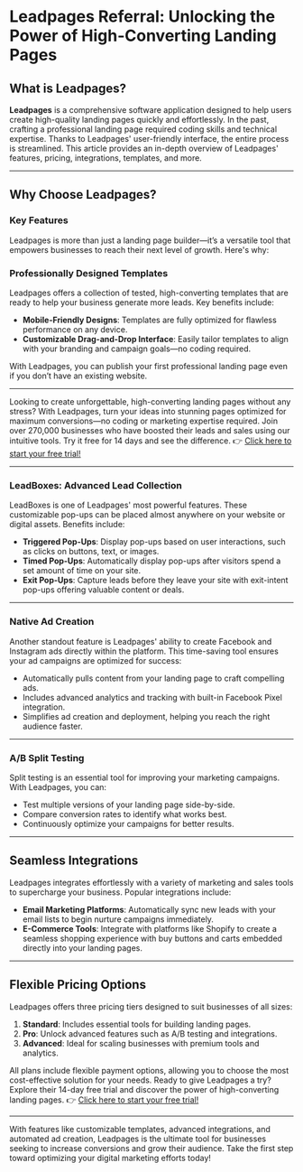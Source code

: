 # Leadpages Referral: Unlocking the Power of High-Converting Landing Pages

## What is Leadpages?

**Leadpages** is a comprehensive software application designed to help users create high-quality landing pages quickly and effortlessly. In the past, crafting a professional landing page required coding skills and technical expertise. Thanks to Leadpages' user-friendly interface, the entire process is streamlined. This article provides an in-depth overview of Leadpages' features, pricing, integrations, templates, and more.

---

## Why Choose Leadpages?

### Key Features

Leadpages is more than just a landing page builder—it’s a versatile tool that empowers businesses to reach their next level of growth. Here's why:

### Professionally Designed Templates

Leadpages offers a collection of tested, high-converting templates that are ready to help your business generate more leads. Key benefits include:
- **Mobile-Friendly Designs**: Templates are fully optimized for flawless performance on any device.
- **Customizable Drag-and-Drop Interface**: Easily tailor templates to align with your branding and campaign goals—no coding required.

With Leadpages, you can publish your first professional landing page even if you don’t have an existing website.

---

Looking to create unforgettable, high-converting landing pages without any stress? With Leadpages, turn your ideas into stunning pages optimized for maximum conversions—no coding or marketing expertise required. Join over 270,000 businesses who have boosted their leads and sales using our intuitive tools. Try it free for 14 days and see the difference. 👉 [Click here to start your free trial!](https://bit.ly/LEadPages)

---

### LeadBoxes: Advanced Lead Collection

LeadBoxes is one of Leadpages' most powerful features. These customizable pop-ups can be placed almost anywhere on your website or digital assets. Benefits include:
- **Triggered Pop-Ups**: Display pop-ups based on user interactions, such as clicks on buttons, text, or images.
- **Timed Pop-Ups**: Automatically display pop-ups after visitors spend a set amount of time on your site.
- **Exit Pop-Ups**: Capture leads before they leave your site with exit-intent pop-ups offering valuable content or deals.

---

### Native Ad Creation

Another standout feature is Leadpages' ability to create Facebook and Instagram ads directly within the platform. This time-saving tool ensures your ad campaigns are optimized for success:
- Automatically pulls content from your landing page to craft compelling ads.
- Includes advanced analytics and tracking with built-in Facebook Pixel integration.
- Simplifies ad creation and deployment, helping you reach the right audience faster.

---

### A/B Split Testing

Split testing is an essential tool for improving your marketing campaigns. With Leadpages, you can:
- Test multiple versions of your landing page side-by-side.
- Compare conversion rates to identify what works best.
- Continuously optimize your campaigns for better results.

---

## Seamless Integrations

Leadpages integrates effortlessly with a variety of marketing and sales tools to supercharge your business. Popular integrations include:
- **Email Marketing Platforms**: Automatically sync new leads with your email lists to begin nurture campaigns immediately.
- **E-Commerce Tools**: Integrate with platforms like Shopify to create a seamless shopping experience with buy buttons and carts embedded directly into your landing pages.

---

## Flexible Pricing Options

Leadpages offers three pricing tiers designed to suit businesses of all sizes:
1. **Standard**: Includes essential tools for building landing pages.
2. **Pro**: Unlock advanced features such as A/B testing and integrations.
3. **Advanced**: Ideal for scaling businesses with premium tools and analytics.

All plans include flexible payment options, allowing you to choose the most cost-effective solution for your needs. Ready to give Leadpages a try? Explore their 14-day free trial and discover the power of high-converting landing pages. 👉 [Click here to start your free trial!](https://bit.ly/LEadPages)

---

With features like customizable templates, advanced integrations, and automated ad creation, Leadpages is the ultimate tool for businesses seeking to increase conversions and grow their audience. Take the first step toward optimizing your digital marketing efforts today!
